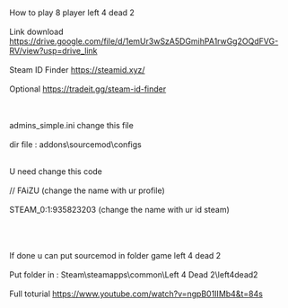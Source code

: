 <br> How to play 8 player left 4 dead 2 </br>
<br> Link download https://drive.google.com/file/d/1emUr3wSzA5DGmihPA1rwGg2OQdFVG-RV/view?usp=drive_link </br>
<br> Steam ID Finder https://steamid.xyz/ </br>
<br> Optional https://tradeit.gg/steam-id-finder </br>

<br><br>admins_simple.ini change this file</br></br>
dir file : addons\sourcemod\configs 

<br> U need change this code </br>
<br>//	FAiZU (change the name with ur profile) </br>
<br>STEAM_0:1:935823203	(change the name with ur id steam)</br>
<br></br>

<br>If done u can put sourcemod in folder game left 4 dead 2</br>
<br> Put folder in : Steam\steamapps\common\Left 4 Dead 2\left4dead2 </br>
<br>Full toturial https://www.youtube.com/watch?v=ngpB01IIMb4&t=84s </br>
